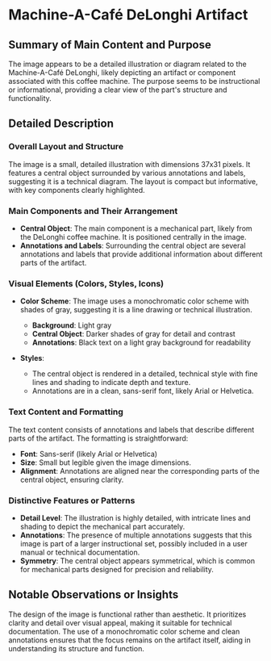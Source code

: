 # Machine-A-Café DeLonghi Artifact

## Summary of Main Content and Purpose
The image appears to be a detailed illustration or diagram related to the Machine-A-Café DeLonghi, likely depicting an artifact or component associated with this coffee machine. The purpose seems to be instructional or informational, providing a clear view of the part's structure and functionality.

## Detailed Description

### Overall Layout and Structure
The image is a small, detailed illustration with dimensions 37x31 pixels. It features a central object surrounded by various annotations and labels, suggesting it is a technical diagram. The layout is compact but informative, with key components clearly highlighted.

### Main Components and Their Arrangement
- **Central Object**: The main component is a mechanical part, likely from the DeLonghi coffee machine. It is positioned centrally in the image.
- **Annotations and Labels**: Surrounding the central object are several annotations and labels that provide additional information about different parts of the artifact.

### Visual Elements (Colors, Styles, Icons)
- **Color Scheme**: The image uses a monochromatic color scheme with shades of gray, suggesting it is a line drawing or technical illustration.
  - **Background**: Light gray
  - **Central Object**: Darker shades of gray for detail and contrast
  - **Annotations**: Black text on a light gray background for readability

- **Styles**:
  - The central object is rendered in a detailed, technical style with fine lines and shading to indicate depth and texture.
  - Annotations are in a clean, sans-serif font, likely Arial or Helvetica.

### Text Content and Formatting
The text content consists of annotations and labels that describe different parts of the artifact. The formatting is straightforward:
- **Font**: Sans-serif (likely Arial or Helvetica)
- **Size**: Small but legible given the image dimensions.
- **Alignment**: Annotations are aligned near the corresponding parts of the central object, ensuring clarity.

### Distinctive Features or Patterns
- **Detail Level**: The illustration is highly detailed, with intricate lines and shading to depict the mechanical part accurately.
- **Annotations**: The presence of multiple annotations suggests that this image is part of a larger instructional set, possibly included in a user manual or technical documentation.
- **Symmetry**: The central object appears symmetrical, which is common for mechanical parts designed for precision and reliability.

## Notable Observations or Insights
The design of the image is functional rather than aesthetic. It prioritizes clarity and detail over visual appeal, making it suitable for technical documentation. The use of a monochromatic color scheme and clean annotations ensures that the focus remains on the artifact itself, aiding in understanding its structure and function.